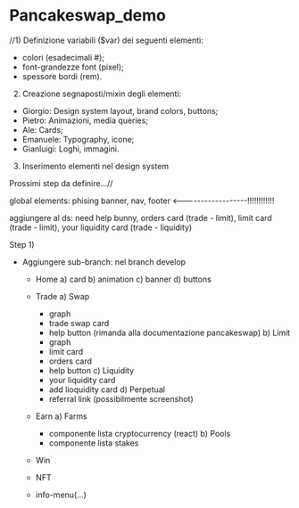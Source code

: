 # Pancakeswap_demo

//1) Definizione variabili ($var) dei seguenti elementi: 
- colori (esadecimali #); 
- font-grandezze font (pixel);
- spessore bordi (rem).

2) Creazione segnaposti/mixin degli elementi:
- Giorgio: Design system layout, brand colors, buttons;
- Pietro: Animazioni, media queries;
- Ale: Cards;
- Emanuele: Typography, icone;
- Gianluigi: Loghi, immagini.

3) Inserimento elementi nel design system


Prossimi step da definire...//

global elements: phising banner, nav, footer <------------------!!!!!!!!!!!!

aggiungere al ds: need help bunny, orders card (trade - limit), limit card (trade - limit), your liquidity card (trade - liquidity)


Step 1)
- Aggiungere sub-branch: nel branch develop
  - Home
    a) card
    b) animation
    c) banner
    d) buttons
    
  - Trade
    a) Swap
      - graph
      - trade swap card
      - help button (rimanda alla documentazione pancakeswap)
    b) Limit
      - graph
      - limit card
      - orders card
      - help button
    c) Liquidity
      - your liquidity card
      - add lioquidity card
    d) Perpetual
      - referral link (possibilmente screenshot)
  - Earn
    a) Farms
      - componente lista cryptocurrency (react)
    b) Pools
      - componente lista stakes
  - Win
  - NFT
  - info-menu(...)
